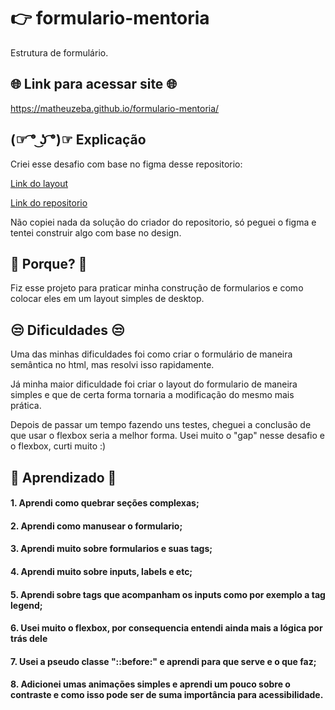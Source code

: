 
# 👉 formulario-mentoria

Estrutura de formulário.

## 🌐 Link para acessar site 🌐

<https://matheuzeba.github.io/formulario-mentoria/>

## (☞ ͡° ͜ʖ ͡°)☞ Explicação

Criei esse desafio com base no figma desse repositorio:

[Link do layout](https://www.figma.com/file/Nws1KWB7DyXBw8L6wXb9mp/Stage-03---Formul%C3%A1rio-intermedi%C3%A1rio/duplicate)

[Link do repositorio](https://github.com/renyzeraa/rocketseat-explorer/tree/main/Stage03/Challenge1)

Não copiei nada da solução do criador do repositorio, só peguei o figma e tentei construir algo com base no design.
## 🤔 Porque? 🤔
Fiz esse projeto para praticar minha construção de formularios e como colocar eles em um layout simples de desktop.
## 😒 Dificuldades 😒

Uma das minhas dificuldades foi como criar o formulário de maneira semântica no html, mas resolvi isso rapidamente.

Já minha maior dificuldade foi criar o layout do formulario de maneira simples e que de certa forma tornaria a modificação do mesmo mais prática.
 
Depois de passar um tempo fazendo uns testes, cheguei a conclusão de que usar o flexbox seria a melhor forma. Usei muito o "gap" nesse desafio e o flexbox, curti muito :)

## 🧐 Aprendizado 🧐

#### 1. Aprendi como quebrar seções complexas;

#### 2. Aprendi como manusear o formulario;

#### 3. Aprendi muito sobre formularios e suas tags;

#### 4. Aprendi muito sobre inputs, labels e etc;

#### 5. Aprendi sobre tags que acompanham os inputs como por exemplo a tag legend;

#### 6. Usei muito o flexbox, por consequencia entendi ainda mais a lógica por trás dele

#### 7. Usei a pseudo classe "::before:" e aprendi para que serve e o que faz;

#### 8. Adicionei umas animações simples e aprendi um pouco sobre o contraste e como isso pode ser de suma importância para acessibilidade.

